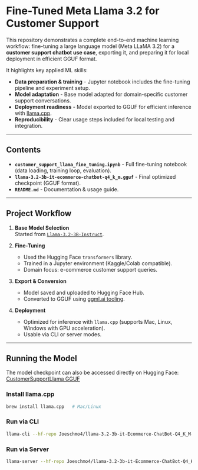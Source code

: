 # Fine-Tuned Meta Llama 3.2 for Customer Support

This repository demonstrates a complete end-to-end machine learning workflow: fine-tuning a large language model (Meta LLaMA 3.2) for a **customer support chatbot use case**, exporting it, and preparing it for local deployment in efficient GGUF format.  

It highlights key applied ML skills:  
- **Data preparation & training** - Jupyter notebook includes the fine-tuning pipeline and experiment setup.  
- **Model adaptation** - Base model adapted for domain-specific customer support conversations.  
- **Deployment readiness** - Model exported to GGUF for efficient inference with [llama.cpp](https://github.com/ggerganov/llama.cpp).  
- **Reproducibility** - Clear usage steps included for local testing and integration.  

---

## Contents  

- **`customer_support_llama_fine_tuning.ipynb`** - Full fine-tuning notebook (data loading, training loop, evaluation).  
- **`llama-3.2-3b-it-ecommerce-chatbot-q4_k_m.gguf`** - Final optimized checkpoint (GGUF format).  
- **`README.md`** - Documentation & usage guide.  

---

## Project Workflow  

1. **Base Model Selection**  
   Started from [`Llama-3.2-3B-Instruct`](https://huggingface.co/meta-llama/Llama-3.2-3B-Instruct).  

2. **Fine-Tuning**  
   - Used the Hugging Face `transformers` library.  
   - Trained in a Jupyter environment (Kaggle/Colab compatible).  
   - Domain focus: e-commerce customer support queries.  

3. **Export & Conversion**  
   - Model saved and uploaded to Hugging Face Hub.  
   - Converted to GGUF using [ggml.ai tooling](https://huggingface.co/spaces/ggml-org/gguf-my-repo).  

4. **Deployment**  
   - Optimized for inference with `llama.cpp` (supports Mac, Linux, Windows with GPU acceleration).  
   - Usable via CLI or server modes.  

---

## Running the Model  
The model checkpoint can also be accessed directly on Hugging Face: [CustomerSupportLlama GGUF](https://huggingface.co/josephcawthorne/CustomerSupportLlama)  

### Install llama.cpp  
```bash
brew install llama.cpp   # Mac/Linux
```

### Run via CLI  
```bash
llama-cli --hf-repo Joeschmo4/llama-3.2-3b-it-Ecommerce-ChatBot-Q4_K_M-GGUF   --hf-file llama-3.2-3b-it-ecommerce-chatbot-q4_k_m.gguf   -p "How can I track my order?"
```

### Run via Server  
```bash
llama-server --hf-repo Joeschmo4/llama-3.2-3b-it-Ecommerce-ChatBot-Q4_K_M-GGUF   --hf-file llama-3.2-3b-it-ecommerce-chatbot-q4_k_m.gguf -c 2048
```

